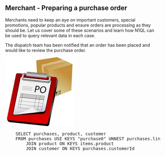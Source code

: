 ## Merchant - Preparing a purchase order 

Merchants need to keep an eye on important customers, special promotions, popular products and ensure orders are processing as they should be. Let us cover some of these scenarios and learn how N1QL can be used to query relevant data in each case. 

The dispatch team has been notified that an order has been placed and would like to review the purchase order.

![ScreenShot](./images/purchaseorder.png)

<pre id="example">
	SELECT purchases, product, customer 
	FROM purchases USE KEYS "purchase0" UNNEST purchases.lineItems AS items 
        JOIN product ON KEYS items.product
        JOIN customer ON KEYS purchases.customerId
</pre>
